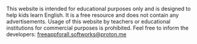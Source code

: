 This website is intended for educational purposes only and is designed to help kids learn English.
It is a free resource and does not contain any advertisements.
Usage of this website by teachers or educational institutions for commercial purposes is prohibited.
Feel free to inform the developers: freeappforall.softworks@proton.me
